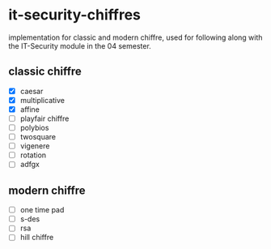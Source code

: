 # it-security-chiffres

implementation for classic and modern chiffre, used for following along with the IT-Security module in the 04 semester.

## classic chiffre

- [x] caesar
- [x] multiplicative
- [x] affine
- [ ] playfair chiffre
- [ ] polybios
- [ ] twosquare
- [ ] vigenere
- [ ] rotation
- [ ] adfgx

## modern chiffre

- [ ] one time pad
- [ ] s-des
- [ ] rsa
- [ ] hill chiffre
